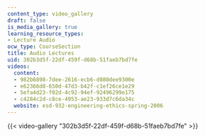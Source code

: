 ```yaml
---
content_type: video_gallery
draft: false
is_media_gallery: true
learning_resource_types:
- Lecture Audio
ocw_type: CourseSection
title: Audio Lectures
uid: 302b3d5f-22df-459f-d68b-51faeb7bd7fe
videos:
  content:
  - 982b6898-7dee-2616-ecb6-d080dee9300e
  - e62366d8-650d-47d3-b42f-c1ef26ce1e29
  - 5efa4d23-f02d-4c92-94ef-92496299e175
  - c4284c2d-c8ce-4953-ae23-933d7c6da34c
  website: esd-932-engineering-ethics-spring-2006
---
```

{{< video-gallery "302b3d5f-22df-459f-d68b-51faeb7bd7fe" >}}